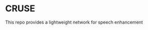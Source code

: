 <!--
 * @Author: Okrio
 * @Date: 2022-02-12 11:11:09
 * @LastEditTime: 2022-02-24 23:05:37
 * @LastEditors: Okrio
 * @Description: CRUSE Network Introdution
 * @FilePath: /CRUSE/README.md
-->
# CRUSE
This repo provides a lightweight network for speech enhancement